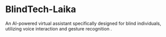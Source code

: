 # BlindTech-Laika
An AI-powered virtual assistant specifically designed for blind individuals, utilizing voice interaction and gesture recognition .
